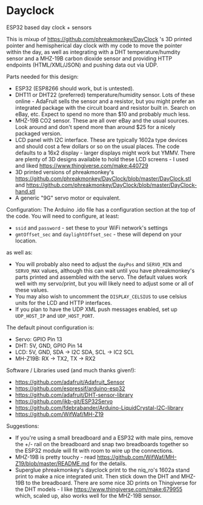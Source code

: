 # Dayclock
ESP32 based day clock + sensors

This is mixup of https://github.com/phreakmonkey/DayClock 's 3D printed pointer and hemispherical day clock with my code to move the pointer within the day, as well as integrating with a DHT temperature/humdity sensor and a MHZ-19B carbon dioxide sensor and providing HTTP endpoints (HTML/XML/JSON) and pushing data out via UDP.

Parts needed for this design:

* ESP32 (ESP8266 should work, but is untested).
* DHT11 or DHT22 (preferred) temperature/humidity sensor.  Lots of these online - AdaFruit sells the sensor and a resistor, but you might prefer an integrated package with the circuit board and resistor built in.  Search on eBay, etc.  Expect to spend no more than $10 and probably much less.
* MHZ-19B CO2 sensor.  These are all over eBay and the usual sources.  Look around and don't spend more than around $25 for a nicely packaged version.
* LCD panel with I2C interface.  These are typically 1602a type devices and should cost a few dollars or so on the usual places.  The code defaults to a 16x2 display - larger displays might work but YMMV.  There are plenty of 3D designs available to hold these LCD screens - I used and liked https://www.thingiverse.com/make:440729
* 3D printed versions of phreakmonkey's https://github.com/phreakmonkey/DayClock/blob/master/DayClock.stl and https://github.com/phreakmonkey/DayClock/blob/master/DayClock-hand.stl
* A generic "9G" servo motor or equivalent.


Configuration:
The Arduino .ido file has a configuration section at the top of the code.  You will need to configure, at least:
* `ssid` and `password` - set these to your WiFi network's settings
* `gmtOffset_sec` and `daylightOffset_sec` - these will depend on your location.  

as well as:

* You will probably also need to adjust the `dayPos` and `SERVO_MIN` and `SERVO_MAX` values, although this can wait until you have phreakmonkey's parts printed and assembled with the servo.  The default values work well with my servo/print, but you will likely need to adjust some or all of these values.
* You may also wish to uncomment the `DISPLAY_CELSIUS` to use celsius units for the LCD and HTTP interfaces.
* If you plan to have the UDP XML push messages enabled, set up `UDP_HOST_IP` and `UDP_HOST_PORT`.

The default pinout configuration is:
* Servo:  GPIO Pin 13 
* DHT: 5V, GND, GPIO Pin 14
* LCD: 5V, GND, SDA -> I2C SDA, SCL -> IC2 SCL
* MH-Z19B: RX -> TX2, TX -> RX2

Software / Libraries used (and much thanks given!):
* https://github.com/adafruit/Adafruit_Sensor
* https://github.com/espressif/arduino-esp32
* https://github.com/adafruit/DHT-sensor-library
* https://github.com/jkb-git/ESP32Servo
* https://github.com/fdebrabander/Arduino-LiquidCrystal-I2C-library
* https://github.com/WifWaf/MH-Z19

Suggestions:
* If you're using a small breadboard and a ESP32 with male pins, remove the +/- rail on the breadboard and snap two breadboards together so the ESP32 module will fit with room to wire up the connections.
* MHZ-19B is pretty touchy - read https://github.com/WifWaf/MH-Z19/blob/master/README.md for the details. 
* Superglue phreakmonkey's dayclock print to the niq_ro's 1602a stand print to make a nice integrated unit.  Then stick down the DHT and MHZ-19B to the breadboard.  There are some nice 3D prints on Thingiverse for the DHT models - I like https://www.thingiverse.com/make:679955 which, scaled up, also works well for the MHZ-19B sensor.



